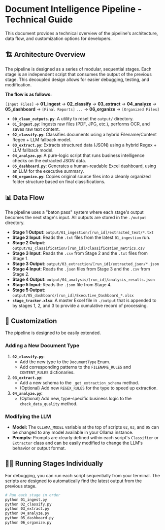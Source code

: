 # Document Intelligence Pipeline - Technical Guide

This document provides a technical overview of the pipeline's architecture, data flow, and customization options for developers.

## 🏗️ Architecture Overview

The pipeline is designed as a series of modular, sequential stages. Each stage is an independent script that consumes the output of the previous stage. This decoupled design allows for easier debugging, testing, and modification.

**The flow is as follows:**

`[Input Files]` -> **01_ingest** -> **02_classify** -> **03_extract** -> **04_analyze** -> **05_dashboard** -> `[Final Reports]`
`...` -> **06_organize** -> `[Organized Files]`

-   **`00_clean_outputs.py`**: A utility to reset the `output/` directory.
-   **`01_ingest.py`**: Ingests raw files (PDF, JPG, etc.), performs OCR, and saves raw text content.
-   **`02_classify.py`**: Classifies documents using a hybrid Filename/Content Regex + LLM fallback model.
-   **`03_extract.py`**: Extracts structured data (JSON) using a hybrid Regex + LLM fallback model.
-   **`04_analyze.py`**: A pure-logic script that runs business intelligence checks on the extracted JSON data.
-   **`05_dashboard.py`**: Generates a human-readable Excel dashboard, using an LLM for the executive summary.
-   **`06_organize.py`**: Copies original source files into a cleanly organized folder structure based on final classifications.

## 📊 Data Flow

The pipeline uses a "baton pass" system where each stage's output becomes the next stage's input. All outputs are stored in the `./output` directory.

-   **Stage 1 Output**: `output/01_ingestion/[run_id]/extracted_text/*.txt`
-   **Stage 2 Input**: Reads the `.txt` files from the latest `01_ingestion` run.
-   **Stage 2 Output**: `output/02_classification/[run_id]/classification_metrics.csv`
-   **Stage 3 Input**: Reads the `.csv` from Stage 2 and the `.txt` files from Stage 1.
-   **Stage 3 Output**: `output/03_extraction/[run_id]/extracted_json/*.json`
-   **Stage 4 Input**: Reads the `.json` files from Stage 3 and the `.csv` from Stage 2.
-   **Stage 4 Output**: `output/04_analysis/[run_id]/analysis_results.json`
-   **Stage 5 Input**: Reads the `.json` file from Stage 4.
-   **Stage 5 Output**: `output/05_dashboard/[run_id]/Executive_Dashboard_*.xlsx`
-   **`stage_tracker.xlsx`**: A master Excel file in `./output` that is appended to by stages 1, 2, and 3 to provide a cumulative record of processing.

## 🔧 Customization

The pipeline is designed to be easily extended.

### Adding a New Document Type

1.  **`02_classify.py`**:
    -   Add the new type to the `DocumentType` Enum.
    -   Add corresponding patterns to the `FILENAME_RULES` and `CONTENT_RULES` dictionaries.
2.  **`03_extract.py`**:
    -   Add a new schema to the `_get_extraction_schema` method.
    -   (Optional) Add new `REGEX_RULES` for the type to speed up extraction.
3.  **`04_analyze.py`**:
    -   (Optional) Add new, type-specific business logic to the `check_data_quality` method.

### Modifying the LLM

-   **Model:** The `OLLAMA_MODEL` variable at the top of scripts `02`, `03`, and `05` can be changed to any model available in your Ollama instance.
-   **Prompts:** Prompts are clearly defined within each script's `Classifier` or `Extractor` class and can be easily modified to change the LLM's behavior or output format.

## 🏃‍♂️ Running Stages Individually

For debugging, you can run each script sequentially from your terminal. The scripts are designed to automatically find the latest output from the previous stage.

```bash
# Run each stage in order
python 01_ingest.py
python 02_classify.py
python 03_extract.py
python 04_analyze.py
python 05_dashboard.py
python 06_organize.py
```